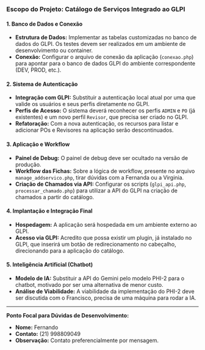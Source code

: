 ### **Escopo do Projeto: Catálogo de Serviços Integrado ao GLPI**

#### **1. Banco de Dados e Conexão**
* **Estrutura de Dados:** Implementar as tabelas customizadas no banco de dados do GLPI. Os testes devem ser realizados em um ambiente de desenvolvimento ou container.
* **Conexão:** Configurar o arquivo de conexão da aplicação (`conexao.php`) para apontar para o banco de dados GLPI do ambiente correspondente (DEV, PROD, etc.).

#### **2. Sistema de Autenticação**
* **Integração com GLPI:** Substituir a autenticação local atual por uma que valide os usuários e seus perfis diretamente no GLPI.
* **Perfis de Acesso:** O sistema deverá reconhecer os perfis `ADMIN` e `PO` (já existentes) e um novo perfil `Revisor`, que precisa ser criado no GLPI.
* **Refatoração:** Com a nova autenticação, os recursos para listar e adicionar POs e Revisores na aplicação serão descontinuados.

#### **3. Aplicação e Workflow**
* **Painel de Debug:** O painel de debug deve ser ocultado na versão de produção.
* **Workflow das Fichas:** Sobre a lógica de workflow, presente no arquivo `manage_addservico.php`, tirar dúvidas com a Fernanda ou a Virginia.
* **Criação de Chamados via API:** Configurar os scripts (`glpi_api.php`, `processar_chamado.php`) para utilizar a API do GLPI na criação de chamados a partir do catálogo.

#### **4. Implantação e Integração Final**
* **Hospedagem:** A aplicação será hospedada em um ambiente externo ao GLPI.
* **Acesso via GLPI:** Acredito que possa existir um plugin, já instalado no GLPI, que inserirá um botão de redirecionamento no cabeçalho, direcionando para a aplicação do catálogo.

#### **5. Inteligência Artificial (Chatbot)**
* **Modelo de IA:** Substituir a API do Gemini pelo modelo PHI-2 para o chatbot, motivado por ser uma alternativa de menor custo.
* **Análise de Viabilidade:** A viabilidade da implementação do PHI-2 deve ser discutida com o Francisco, precisa de uma máquina para rodar a IA.

---
**Ponto Focal para Dúvidas de Desenvolvimento:**
* **Nome:** Fernando
* **Contato:** (21) 998809049
* **Observação:** Contato preferencialmente por mensagem.